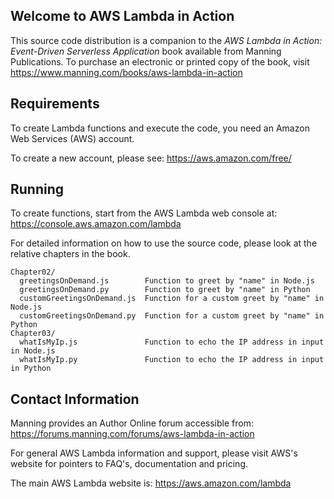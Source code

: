 Welcome to AWS Lambda in Action
-------------------------------

This source code distribution is a companion to the
*AWS Lambda in Action: Event-Driven Serverless Application* book available from Manning Publications.
To purchase an electronic or printed copy of the book,
visit https://www.manning.com/books/aws-lambda-in-action

Requirements
------------

To create Lambda functions and execute the code,
you need an Amazon Web Services (AWS) account.

To create a new account, please see:
  https://aws.amazon.com/free/

Running
-------

To create functions, start from the AWS Lambda web console at:
  https://console.aws.amazon.com/lambda

For detailed information on how to use the source code,
please look at the relative chapters in the book.

    Chapter02/
      greetingsOnDemand.js        Function to greet by "name" in Node.js
      greetingsOnDemand.py        Function to greet by "name" in Python
      customGreetingsOnDemand.js  Function for a custom greet by "name" in Node.js
      customGreetingsOnDemand.py  Function for a custom greet by "name" in Python
    Chapter03/
      whatIsMyIp.js               Function to echo the IP address in input in Node.js
      whatIsMyIp.py               Function to echo the IP address in input in Python

Contact Information
-------------------

Manning provides an Author Online forum accessible from:
  https://forums.manning.com/forums/aws-lambda-in-action

For general AWS Lambda information and support, please visit
AWS's website for pointers to FAQ's, documentation and pricing.

The main AWS Lambda website is:
  https://aws.amazon.com/lambda
